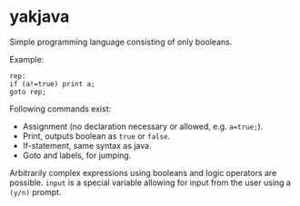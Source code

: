 # yakjava
Simple programming language consisting of only booleans.


Example:
```a=input;
rep:
if (a!=true) print a;
goto rep;
```

Following commands exist:
* Assignment (no declaration necessary or allowed, e.g. `a=true;`).
* Print, outputs boolean as `true` or `false`.
* If-statement, same syntax as java.
* Goto and labels, for jumping.

Arbitrarily complex expressions using booleans and logic operators are possible. `input` is a special variable allowing for input from the user using a `(y/n)` prompt.
